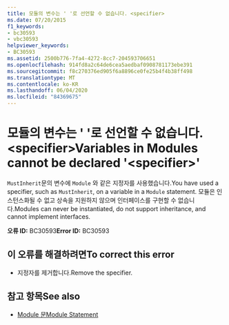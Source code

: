 ```yaml
---
title: 모듈의 변수는 ' '로 선언할 수 없습니다. <specifier>
ms.date: 07/20/2015
f1_keywords:
- bc30593
- vbc30593
helpviewer_keywords:
- BC30593
ms.assetid: 2500b776-7fa4-4272-8cc7-204593706651
ms.openlocfilehash: 914fd8a2c64de6cea5aedbaf0908781173ebe391
ms.sourcegitcommit: f8c270376ed905f6a8896ce0fe25b4f4b38ff498
ms.translationtype: MT
ms.contentlocale: ko-KR
ms.lasthandoff: 06/04/2020
ms.locfileid: "84369675"
---
```

# <a name="variables-in-modules-cannot-be-declared-specifier"></a><span data-ttu-id="cb332-102">모듈의 변수는 ' '로 선언할 수 없습니다. \<specifier></span><span class="sxs-lookup"><span data-stu-id="cb332-102">Variables in Modules cannot be declared '\<specifier>'</span></span>
<span data-ttu-id="cb332-103">`MustInherit`문의 변수에 `Module` 와 같은 지정자를 사용했습니다.</span><span class="sxs-lookup"><span data-stu-id="cb332-103">You have used a specifier, such as `MustInherit`, on a variable in a `Module` statement.</span></span> <span data-ttu-id="cb332-104">모듈은 인스턴스화될 수 없고 상속을 지원하지 않으며 인터페이스를 구현할 수 없습니다.</span><span class="sxs-lookup"><span data-stu-id="cb332-104">Modules can never be instantiated, do not support inheritance, and cannot implement interfaces.</span></span>  
  
 <span data-ttu-id="cb332-105">**오류 ID:** BC30593</span><span class="sxs-lookup"><span data-stu-id="cb332-105">**Error ID:** BC30593</span></span>  
  
## <a name="to-correct-this-error"></a><span data-ttu-id="cb332-106">이 오류를 해결하려면</span><span class="sxs-lookup"><span data-stu-id="cb332-106">To correct this error</span></span>  
  
- <span data-ttu-id="cb332-107">지정자를 제거합니다.</span><span class="sxs-lookup"><span data-stu-id="cb332-107">Remove the specifier.</span></span>  
  
## <a name="see-also"></a><span data-ttu-id="cb332-108">참고 항목</span><span class="sxs-lookup"><span data-stu-id="cb332-108">See also</span></span>

- [<span data-ttu-id="cb332-109">Module 문</span><span class="sxs-lookup"><span data-stu-id="cb332-109">Module Statement</span></span>](../language-reference/statements/module-statement.md)

